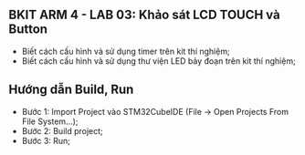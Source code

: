 ## BKIT ARM 4 - LAB 03: Khảo sát LCD TOUCH và Button

- Biết cách cấu hình và sử dụng timer trên kit thí nghiệm;
- Biết cách cấu hình và sử dụng thư viện LED bảy đoạn trên kit thí nghiệm;

## Hướng dẫn Build, Run

- Bước 1: Import Project vào STM32CubeIDE (File -> Open Projects From File System...);
- Bước 2: Build project;
- Bước 3: Run;